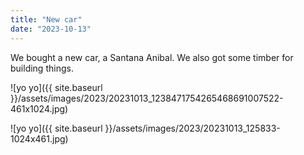 ```yaml
---
title: "New car"
date: "2023-10-13"
---
```


We bought a new car, a Santana Anibal. We also got some timber for building things.

![yo yo]({{ site.baseurl }}/assets/images/2023/20231013_1238471754265468691007522-461x1024.jpg)

![yo yo]({{ site.baseurl }}/assets/images/2023/20231013_125833-1024x461.jpg)

